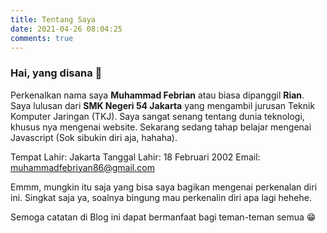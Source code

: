 ```yaml
---
title: Tentang Saya
date: 2021-04-26 08:04:25
comments: true
---
```

<h3>Hai, yang disana 👋</h3>

Perkenalkan nama saya <b>Muhammad Febrian</b> atau biasa dipanggil <b>Rian</b>. Saya lulusan dari <b>SMK Negeri 54 Jakarta</b> yang mengambil jurusan Teknik Komputer Jaringan (TKJ). Saya sangat senang tentang dunia teknologi, khusus nya mengenai website. Sekarang sedang tahap belajar mengenai Javascript (Sok sibukin diri aja, hahaha).

Tempat Lahir: Jakarta
Tanggal Lahir: 18 Februari 2002
Email: muhammadfebriyan86@gmail.com

Emmm, mungkin itu saja yang bisa saya bagikan mengenai perkenalan diri ini. Singkat saja ya, soalnya bingung mau perkenalin diri apa lagi hehehe.

Semoga catatan di Blog ini dapat bermanfaat bagi teman-teman semua 😁